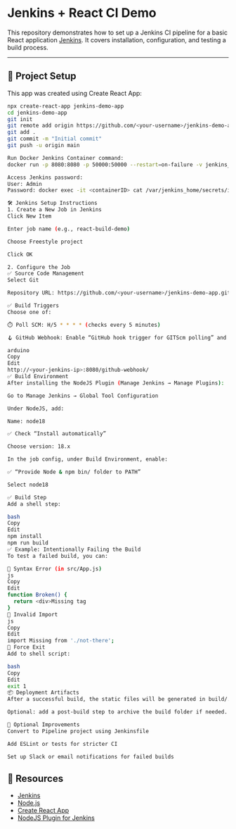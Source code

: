 # Jenkins + React CI Demo

This repository demonstrates how to set up a Jenkins CI pipeline for a basic React application [Jenkins](https://www.jenkins.io/). It covers installation, configuration, and testing a build process.

---

## 🚀 Project Setup

This app was created using Create React App:
```bash
npx create-react-app jenkins-demo-app
cd jenkins-demo-app
git init
git remote add origin https://github.com/<your-username>/jenkins-demo-app.git
git add .
git commit -m "Initial commit"
git push -u origin main

Run Docker Jenkins Container command:
docker run -p 8080:8080 -p 50000:50000 --restart=on-failure -v jenkins_home:/var/jenkins_home jenkins/jenkins:lts-jdk17

Access Jenkins password:
User: Admin
Password: docker exec -it <containerID> cat /var/jenkins_home/secrets/initialAdminPassword

🛠️ Jenkins Setup Instructions
1. Create a New Job in Jenkins
Click New Item

Enter job name (e.g., react-build-demo)

Choose Freestyle project

Click OK

2. Configure the Job
✅ Source Code Management
Select Git

Repository URL: https://github.com/<your-username>/jenkins-demo-app.git

✅ Build Triggers
Choose one of:

⏱️ Poll SCM: H/5 * * * * (checks every 5 minutes)

🪝 GitHub Webhook: Enable “GitHub hook trigger for GITScm polling” and set up webhook at:

arduino
Copy
Edit
http://<your-jenkins-ip>:8080/github-webhook/
✅ Build Environment
After installing the NodeJS Plugin (Manage Jenkins → Manage Plugins):

Go to Manage Jenkins → Global Tool Configuration

Under NodeJS, add:

Name: node18

✅ Check “Install automatically”

Choose version: 18.x

In the job config, under Build Environment, enable:

✅ “Provide Node & npm bin/ folder to PATH”

Select node18

✅ Build Step
Add a shell step:

bash
Copy
Edit
npm install
npm run build
✅ Example: Intentionally Failing the Build
To test a failed build, you can:

🔧 Syntax Error (in src/App.js)
js
Copy
Edit
function Broken() {
  return <div>Missing tag
}
🔧 Invalid Import
js
Copy
Edit
import Missing from './not-there';
🔧 Force Exit
Add to shell script:

bash
Copy
Edit
exit 1
📦 Deployment Artifacts
After a successful build, the static files will be generated in build/.

Optional: add a post-build step to archive the build folder if needed.

🤖 Optional Improvements
Convert to Pipeline project using Jenkinsfile

Add ESLint or tests for stricter CI

Set up Slack or email notifications for failed builds
```
## 📎 Resources

- [Jenkins](https://www.jenkins.io/)
- [Node.js](https://nodejs.org/)
- [Create React App](https://create-react-app.dev/)
- [NodeJS Plugin for Jenkins](https://plugins.jenkins.io/nodejs/)

